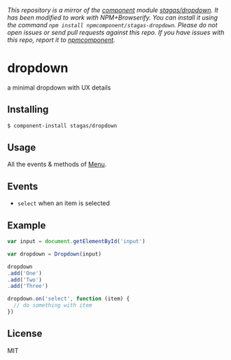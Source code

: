 *This repository is a mirror of the [component](http://component.io) module [stagas/dropdown](http://github.com/stagas/dropdown). It has been modified to work with NPM+Browserify. You can install it using the command `npm install npmcomponent/stagas-dropdown`. Please do not open issues or send pull requests against this repo. If you have issues with this repo, report it to [npmcomponent](https://github.com/airportyh/npmcomponent).*

# dropdown

a minimal dropdown with UX details

## Installing

```sh
$ component-install stagas/dropdown
```

## Usage

All the events & methods of [Menu](https://github.com/stagas/menu).

## Events

- `select` when an item is selected

## Example

```js
var input = document.getElementById('input')

var dropdown = Dropdown(input)

dropdown
.add('One')
.add('Two')
.add('Three')

dropdown.on('select', function (item) {
  // do something with item
})
```

## License

MIT
